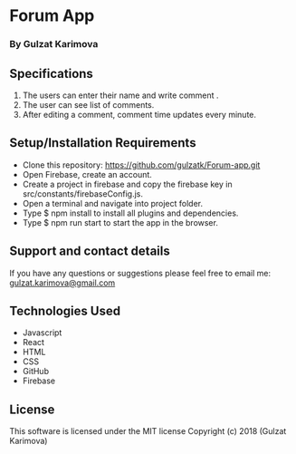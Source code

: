 # Forum App

### By Gulzat Karimova

## Specifications

1. The users can enter their name and write comment .
2. The user can see list of comments.
3. After editing a comment, comment time updates every minute.

## Setup/Installation Requirements

* Clone this repository: https://github.com/gulzatk/Forum-app.git
* Open Firebase, create an account. 
* Create a project in firebase and copy the firebase key in src/constants/firebaseConfig.js.
* Open a terminal and navigate into project folder.
* Type $ npm install to install all plugins and dependencies.
* Type $ npm run start to start the app in the browser.

## Support and contact details

If you have any questions or suggestions please feel free to email me: gulzat.karimova@gmail.com 

## Technologies Used

* Javascript
* React
* HTML
* CSS
* GitHub
* Firebase

## License

This software is licensed under the MIT license 
Copyright (c) 2018 (Gulzat Karimova)


